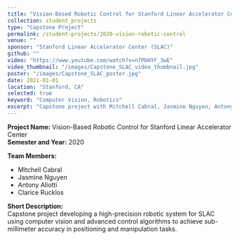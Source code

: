 ```yaml
---
title: "Vision-Based Robotic Control for Stanford Linear Accelerator Center"
collection: student_projects
type: "Capstone Project"
permalink: /student-projects/2020-vision-robotic-control
venue: ""
sponsor: "Stanford Linear Accelerator Center (SLAC)"
github: ""
video: "https://www.youtube.com/watch?v=n7PbHYF_3wE"
video_thumbnail: "/images/Capstone_SLAC_video_thumbnail.jpg"
poster: "/images/Capstone_SLAC_poster.jpg"
date: 2021-01-01
location: "Stanford, CA"
selected: true
keyword: "Computer Vision, Robotics"
excerpt: "Capstone project with Mitchell Cabral, Jasmine Nguyen, Antony Aliotti, and Clarice Rucklos, developing a high-precision robotic system for SLAC."
---
```


**Project Name:** Vision-Based Robotic Control for Stanford Linear Accelerator Center  
**Semester and Year:** 2020

**Team Members:**
- Mitchell Cabral
- Jasmine Nguyen  
- Antony Aliotti
- Clarice Rucklos

**Short Description:**  
Capstone project developing a high-precision robotic system for SLAC using computer vision and advanced control algorithms to achieve sub-millimeter accuracy in positioning and manipulation tasks.